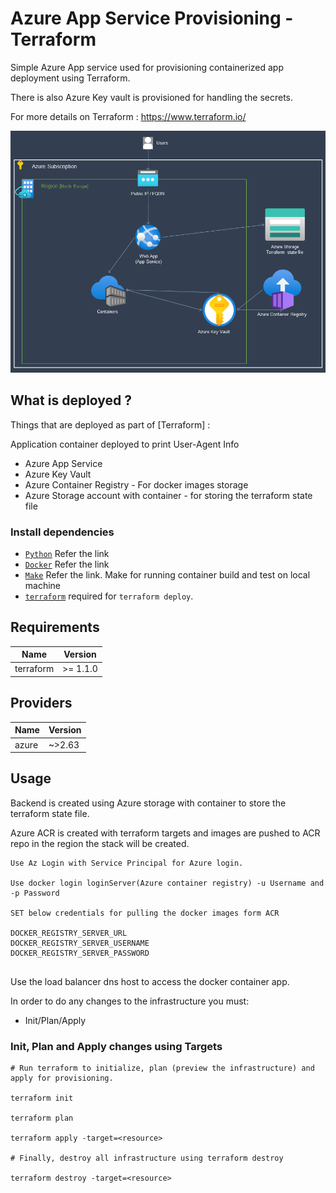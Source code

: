# Azure App Service Provisioning - Terraform

Simple Azure App service used for provisioning containerized app deployment using Terraform. 

There is also Azure Key vault is provisioned for handling the secrets.

For more details on Terraform : https://www.terraform.io/


![Azure-Container-App-Service](/Az-app-service.png)


## What is deployed ?

Things that are deployed as part of [Terraform] :

Application container deployed to print User-Agent Info

* Azure App Service
* Azure Key Vault
* Azure Container Registry - For docker images storage
* Azure Storage account with container - for storing the terraform state file

### Install dependencies

* [`Python`](https://www.python.org/downloads/) Refer the link
* [`Docker`](https://docs.docker.com/engine/install/) Refer the link
* [`Make`](https://www.gnu.org/software/make/) Refer the link. Make for running container build and test on local machine
* [`terraform`](https://learn.hashicorp.com/tutorials/terraform/install-cli) required for `terraform deploy`.

## Requirements

| Name | Version |
|------|---------|
| terraform | >= 1.1.0 |

## Providers

| Name | Version |
|------|---------|
| azure | ~>2.63 |

## Usage

Backend is created using Azure storage with container to store the terraform state file.

Azure ACR is created with terraform targets and images are pushed to ACR repo in the region the stack will be created. 

```
Use Az Login with Service Principal for Azure login. 

Use docker login loginServer(Azure container registry) -u Username and -p Password

SET below credentials for pulling the docker images form ACR

DOCKER_REGISTRY_SERVER_URL
DOCKER_REGISTRY_SERVER_USERNAME
DOCKER_REGISTRY_SERVER_PASSWORD


```

Use the load balancer dns host to access the docker container app.

In order to do any changes to the infrastructure you must:

* Init/Plan/Apply

### Init, Plan and Apply changes using Targets
```
# Run terraform to initialize, plan (preview the infrastructure) and apply for provisioning.

terraform init

terraform plan

terraform apply -target=<resource>

# Finally, destroy all infrastructure using terraform destroy

terraform destroy -target=<resource>
```






